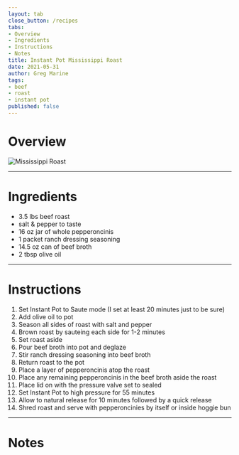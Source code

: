 ```yaml
---
layout: tab
close_button: /recipes
tabs:
- Overview
- Ingredients
- Instructions
- Notes
title: Instant Pot Mississippi Roast
date: 2021-05-31
author: Greg Marine
tags: 
- beef
- roast
- instant pot
published: false
---
```


# Overview



![Mississippi Roast](/assets/img/collections/recipes/instant-pot-pork-chops/instant-pot-pork-chops.jpg "Mississippi Roast")

<!--more-->

---

# Ingredients

- 3.5 lbs beef roast
- salt & pepper to taste
- 16 oz jar of whole pepperoncinis
- 1 packet ranch dressing seasoning
- 14.5 oz can of beef broth
- 2 tbsp olive oil

---

# Instructions

1. Set Instant Pot to Saute mode (I set at least 20 minutes just to be sure)
2. Add olive oil to pot
3. Season all sides of roast with salt and pepper
5. Brown roast by sauteing each side for 1-2 minutes
6. Set roast aside
7. Pour beef broth into pot and deglaze
8. Stir ranch dressing seasoning into beef broth
9. Return roast to the pot
10. Place a layer of pepperoncinis atop the roast
11. Place any remaining pepperoncinis in the beef broth aside the roast
12. Place lid on with the pressure valve set to sealed
13. Set Instant Pot to high pressure for 55 minutes
14. Allow to natural release for 10 minutes followed by a quick release
15. Shred roast and serve with pepperoncinies by itself or inside hoggie bun

---

# Notes


